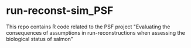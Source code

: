 # run-reconst-sim_PSF
This repo contains R code related to the PSF project "Evaluating the consequences of assumptions in run-reconstructions 
when assessing the biological status of salmon"